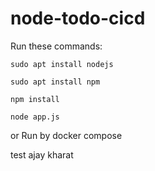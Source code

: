 # node-todo-cicd

Run these commands:


`sudo apt install nodejs`


`sudo apt install npm`


`npm install`

`node app.js`

or Run by docker compose

test ajay kharat

